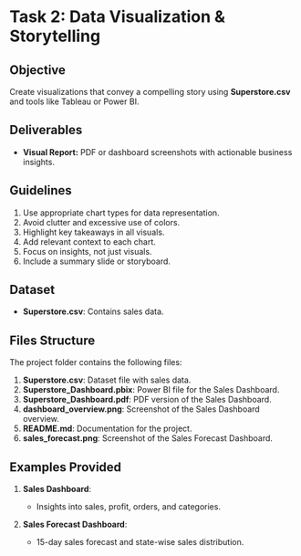 # Task 2: Data Visualization & Storytelling

## Objective
Create visualizations that convey a compelling story using **Superstore.csv** and tools like Tableau or Power BI.

## Deliverables
- **Visual Report:** PDF or dashboard screenshots with actionable business insights.

## Guidelines
1. Use appropriate chart types for data representation.
2. Avoid clutter and excessive use of colors.
3. Highlight key takeaways in all visuals.
4. Add relevant context to each chart.
5. Focus on insights, not just visuals.
6. Include a summary slide or storyboard.

## Dataset
- **Superstore.csv**: Contains sales data.

## Files Structure
The project folder contains the following files:
1. **Superstore.csv**: Dataset file with sales data.
2. **Superstore_Dashboard.pbix**: Power BI file for the Sales Dashboard.
3. **Superstore_Dashboard.pdf**: PDF version of the Sales Dashboard.
4. **dashboard_overview.png**: Screenshot of the Sales Dashboard overview.
5. **README.md**: Documentation for the project.
6. **sales_forecast.png**: Screenshot of the Sales Forecast Dashboard.

## Examples Provided
1. **Sales Dashboard**:
   - Insights into sales, profit, orders, and categories.
   
2. **Sales Forecast Dashboard**:
   - 15-day sales forecast and state-wise sales distribution.
